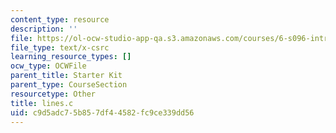 ```yaml
---
content_type: resource
description: ''
file: https://ol-ocw-studio-app-qa.s3.amazonaws.com/courses/6-s096-introduction-to-c-and-c-january-iap-2013/c9d5adc75b857df44582fc9ce339dd56_lines.c
file_type: text/x-csrc
learning_resource_types: []
ocw_type: OCWFile
parent_title: Starter Kit
parent_type: CourseSection
resourcetype: Other
title: lines.c
uid: c9d5adc7-5b85-7df4-4582-fc9ce339dd56
---
```

